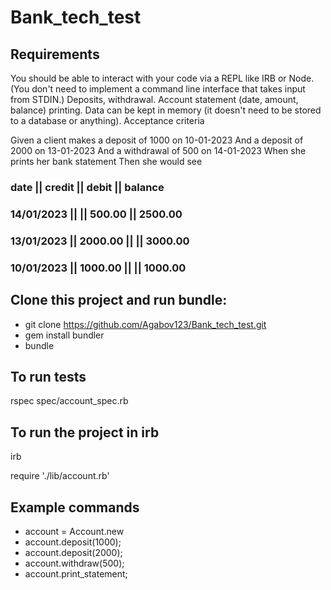 # Bank_tech_test

## Requirements

You should be able to interact with your code via a REPL like IRB or Node. (You don't need to implement a command line interface that takes input from STDIN.)
Deposits, withdrawal.
Account statement (date, amount, balance) printing.
Data can be kept in memory (it doesn't need to be stored to a database or anything).
Acceptance criteria

Given a client makes a deposit of 1000 on 10-01-2023
And a deposit of 2000 on 13-01-2023
And a withdrawal of 500 on 14-01-2023
When she prints her bank statement
Then she would see

### date || credit || debit || balance
### 14/01/2023 || || 500.00 || 2500.00
### 13/01/2023 || 2000.00 || || 3000.00
### 10/01/2023 || 1000.00 || || 1000.00

## Clone this project and run bundle:
- git clone https://github.com/Agabov123/Bank_tech_test.git
- gem install bundler
- bundle 

## To run tests

rspec spec/account_spec.rb

## To run the project in irb

irb

require './lib/account.rb'

## Example commands

- account = Account.new
- account.deposit(1000);
- account.deposit(2000);
- account.withdraw(500);
- account.print_statement;
